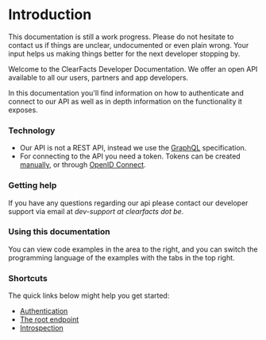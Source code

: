 # Introduction

<aside class="notice">
This documentation is still a work progress.
Please do not hesitate to contact us if things are unclear, undocumented or even plain wrong.
Your input helps us making things better for the next developer stopping by.
</aside>

Welcome to the ClearFacts Developer Documentation. 
We offer an open API available to all our users, partners and app developers.

In this documentation you'll find information on how to authenticate and connect to our API as well as in depth information on the functionality it exposes.

### Technology
* Our API is not a REST API, instead we use the [GraphQL](#graphql) specification. 
* For connecting to the API you need a token.  Tokens can be created [manually](#personal-access-token), or through [OpenID Connect](#openid-connect).

### Getting help
If you have any questions regarding our api please contact our developer support via email at *dev-support at clearfacts dot be*.

### Using this documentation
You can view code examples in the area to the right, and you can switch the programming language of the examples with the tabs in the top right.

### Shortcuts
The quick links below might help you get started:

* [Authentication](#authentication)
* [The root endpoint](#the-graphQL-endpoint)
* [Introspection](#introspection)

